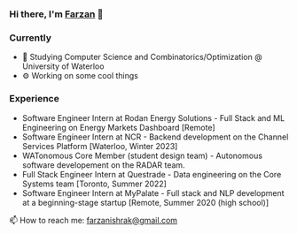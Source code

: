 ### Hi there, I'm [Farzan](https://farzanb49.github.io) 👋

### Currently

- 🏫 Studying Computer Science and Combinatorics/Optimization @ University of Waterloo
- ⚙️ Working on some cool things

### Experience

- Software Engineer Intern at Rodan Energy Solutions - Full Stack and ML Engineering on Energy Markets Dashboard [Remote]
- Software Engineer Intern at NCR - Backend development on the Channel Services Platform [Waterloo, Winter 2023]
- WATonomous Core Member (student design team) - Autonomous software developement on the RADAR team.
- Full Stack Engineer Intern at Questrade - Data engineering on the Core Systems team [Toronto, Summer 2022]
- Software Engineer Intern at MyPalate - Full stack and NLP development at a beginning-stage startup [Remote, Summer 2020 (high school)]


📫 How to reach me: farzanishrak@gmail.com

